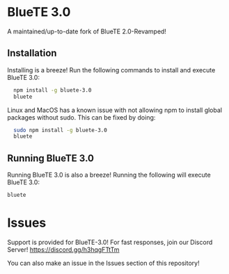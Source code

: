 
# BlueTE 3.0

A maintained/up-to-date fork of BlueTE 2.0-Revamped!




## Installation

Installing is a breeze! Run the following commands to install and execute BlueTE 3.0:

```bash
  npm install -g bluete-3.0
  bluete
```

Linux and MacOS has a known issue with not allowing npm to install global packages without sudo. This can be fixed by doing:

```bash
  sudo npm install -g bluete-3.0
  bluete
```


## Running BlueTE 3.0

Running BlueTE 3.0 is also a breeze! Running the following will execute BlueTE 3.0:

```bash
bluete 
```

# Issues  

Support is provided for BlueTE-3.0! For fast responses, join our Discord Server! 
https://discord.gg/h3hqgFTtTm 

You can also make an issue in the Issues section of this repository!